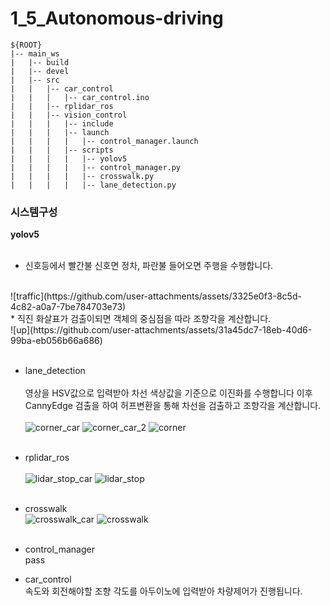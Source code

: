 # 1_5_Autonomous-driving
```  
${ROOT}  
|-- main_ws
|   |-- build
|   |-- devel
|   |-- src
|   |   |-- car_control
|   |   |   |-- car_control.ino
|   |   |-- rplidar_ros
|   |   |-- vision_control
|   |   |   |-- include
|   |   |   |-- launch
|   |   |   |   |-- control_manager.launch
|   |   |   |-- scripts
|   |   |   |   |-- yolov5
|   |   |   |   |-- control_manager.py
|   |   |   |   |-- crosswalk.py
|   |   |   |   |-- lane_detection.py
```  

### **시스템구성**
**yolov5**<br/><br/>
  * 신호등에서 빨간불 신호면 정차, 파란불 들어오면 주행을 수행합니다.
   <br/>
  ![traffic](https://github.com/user-attachments/assets/3325e0f3-8c5d-4c82-a0a7-7be784703e73)
  <br/>
  * 직진 화살표가 검출이되면 객체의 중심점을 따라 조향각을 계산합니다.
  <br/>
  ![up](https://github.com/user-attachments/assets/31a45dc7-18eb-40d6-99ba-eb056b66a686)
  <br/><br/>

* lane_detection<br/><br/>
  영상을 HSV값으로 입력받아 차선 색상값을 기준으로 이진화를 수행합니다 이후 CannyEdge 검출을 하여 허프변환을 통해 차선을 검출하고 조향각을 계산합니다.<br/><br/>
  ![corner_car](https://github.com/user-attachments/assets/e47474e8-4d9f-457a-be03-36fc9e5626a0)
  ![corner_car_2](https://github.com/user-attachments/assets/db806a82-9a8e-496d-b097-b1e1c86c8aa5)
  ![corner](https://github.com/user-attachments/assets/b60fbfa3-19ae-44d1-b356-1e43c62b72bb)
  <br/><br/>
  
* rplidar_ros<br/><br/>
  ![lidar_stop_car](https://github.com/user-attachments/assets/8afdf4c6-7ab2-4ce3-9058-aea1ad58eadf)
  ![lidar_stop](https://github.com/user-attachments/assets/8510b564-6831-4b4b-8025-5e3552905c56)
  <br/><br/>

* crosswalk<br/>
  ![crosswalk_car](https://github.com/user-attachments/assets/934a6ca3-5cdd-45b0-a8b3-636f9b35682c)
  ![crosswalk](https://github.com/user-attachments/assets/351b5768-9822-40c2-b23f-ddae6693ef13)
  <br/><br/>

* control_manager<br/> pass <br/>
  
* car_control<br/>속도와 회전해야할 조향 각도를 아두이노에 입력받아 차량제어가 진행됩니다.<br/>
